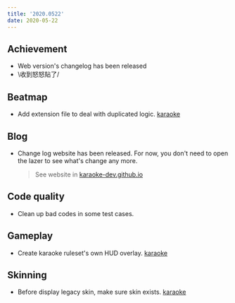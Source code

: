 ```yaml
---
title: '2020.0522'
date: 2020-05-22
---
```


## Achievement
- Web version's changelog has been released
- \收到怒怒貼了/

## Beatmap
- Add extension file to deal with duplicated logic. [karaoke](#87@andy840119)

## Blog
- Change log website has been released. For now, you don't need to open the lazer to see what's change any more.
  > See website in [karaoke-dev.github.io](https://karaoke-dev.github.io/) 

## Code quality
- Clean up bad codes in some test cases.

## Gameplay
- Create karaoke ruleset's own HUD overlay. [karaoke](#86@andy840119)

## Skinning
- Before display legacy skin, make sure skin exists. [karaoke](#84@andy840119)